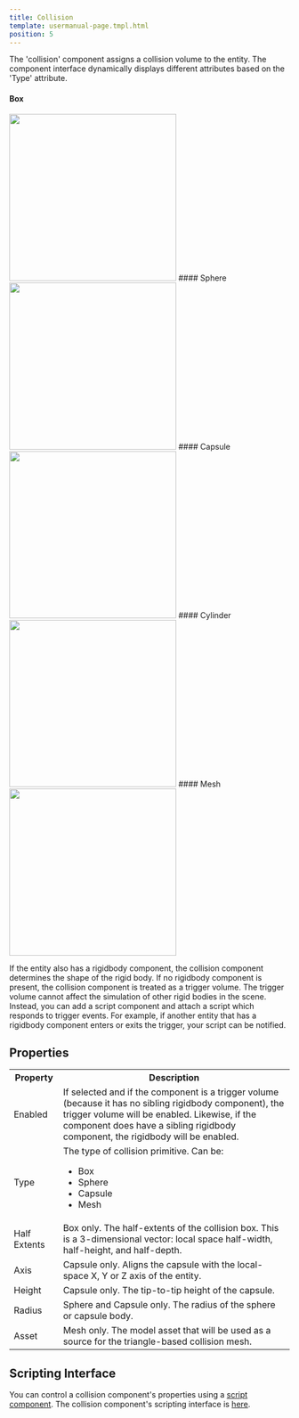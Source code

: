 ```yaml
---
title: Collision
template: usermanual-page.tmpl.html
position: 5
---
```


The 'collision' component assigns a collision volume to the entity. The component interface dynamically displays different attributes based on the 'Type' attribute.

#### Box
<img src="/images/user-manual/components/component-collision-box.jpg" style="width: 300px" />
#### Sphere
<img src="/images/user-manual/components/component-collision-sphere.jpg" style="width: 300px" />
#### Capsule
<img src="/images/user-manual/components/component-collision-capsule.jpg" style="width: 300px" />
#### Cylinder
<img src="/images/user-manual/components/component-collision-cylinder.jpg" style="width: 300px" />
#### Mesh
<img src="/images/user-manual/components/component-collision-mesh.jpg" style="width: 300px" />

If the entity also has a rigidbody component, the collision component determines the shape of the rigid body. If no rigidbody component is present, the collision component is treated as a trigger volume. The trigger volume cannot affect the simulation of other rigid bodies in the scene. Instead, you can add a script component and attach a script which responds to trigger events. For example, if another entity that has a rigidbody component enters or exits the trigger, your script can be notified.

## Properties

<table class="table table-striped">
    <col class="property-name"></col>
    <col class="property-description"></col>
    <tr><th>Property</th><th>Description</th></tr>
    <tr><td>Enabled</td><td>If selected and if the component is a trigger volume (because it has no sibling rigidbody component), the trigger volume will be enabled. Likewise, if the component does have a sibling rigidbody component, the rigidbody will be enabled.</td></tr>
    <tr><td>Type</td><td>The type of collision primitive. Can be:<ul><li>Box</li><li>Sphere</li><li>Capsule</li><li>Mesh</li></ul></td></tr>
    <tr><td>Half Extents</td><td>Box only. The half-extents of the collision box. This is a 3-dimensional vector: local space half-width, half-height, and half-depth.</td></tr>
    <tr><td>Axis</td><td>Capsule only. Aligns the capsule with the local-space X, Y or Z axis of the entity.</td></tr>
    <tr><td>Height</td><td>Capsule only. The tip-to-tip height of the capsule.</td></tr>
    <tr><td>Radius</td><td>Sphere and Capsule only. The radius of the sphere or capsule body.</td></tr>
    <tr><td>Asset</td><td>Mesh only. The model asset that will be used as a source for the triangle-based collision mesh.</td></tr>
</table>

## Scripting Interface

You can control a collision component's properties using a [script component][6]. The collision component's scripting interface is [here][7].

[6]: /user-manual/packs/components/script
[7]: /engine/api/stable/symbols/pc.CollisionComponent.html

[1]: /images/platform/component_collisionbox.png
[2]: /images/platform/component_collisionsphere.png
[3]: /images/platform/component_collisioncapsule.png
[4]: /images/platform/component_collisioncylinder.png
[5]: /images/platform/component_collisionmesh.png

